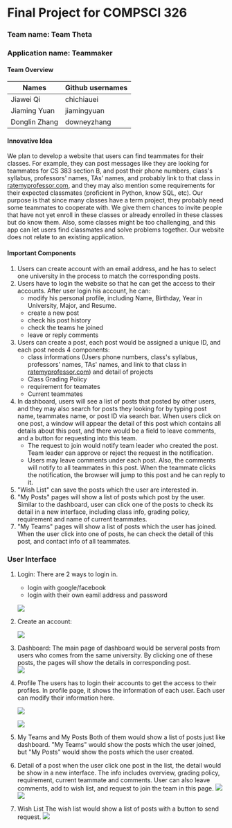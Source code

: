 
# Final Project for COMPSCI 326
### Team name: Team Theta
### Application name: Teammaker
#### Team Overview
|Names|Github usernames|
|  ----  | ----  |
|Jiawei Qi|chichiauei|
|Jiaming Yuan|jiamingyuan|
|Donglin Zhang|downeyzhang|

#### Innovative Idea
We plan to develop a website that users can find teammates for their classes. For example, they can post messages like they are looking for teammates for CS 383 section B, and post their phone numbers, class's syllabus, professors' names, TAs' names, and probably link to that class in [ratemyprofessor.com](https://www.ratemyprofessors.com/), and they may also mention some requirements for their expected classmates (proficient in Python, know SQL, etc). Our purpose is that since many classes have a term project, they probably need some teammates to cooperate with. We give them chances to invite people that have not yet enroll in these classes or already enrolled in these classes but do know them. Also, some classes might be too challenging, and this app can let users find classmates and solve problems together. Our website does not relate to an existing application.

#### Important Components
1. Users can create account with an email address, and he has to select one university in the process to match the corresponding posts.
2. Users have to login the website so that he can get the access to their accounts. After user login his account, he can: 
    * modify his personal profile, including Name, Birthday, Year in University, Major, and Resume. 
    * create a new post
    * check his post history
    * check the teams he joined
    * leave or reply comments
3. Users can create a post, each post would be assigned a unique ID, and each post needs 4 components: 
    * class informations (Users phone numbers, class's syllabus, professors' names, TAs' names, and link to that class in [ratemyprofessor.com](https://www.ratemyprofessors.com/)) and detail of projects
    * Class Grading Policy
    * requirement for teamates
    * Current teammates
4. In dashboard, users will see a list of posts that posted by other users, and they may also search for posts they looking for by typing post name, teammates name, or post ID via search bar. When users click on one post, a window will appear the detail of this post which contains all details about this post, and there would be a field to leave comments, and a button for requesting into this team.
    * The request to join would notify team leader who created the post. Team leader can approve or reject the request in the notification.
    * Users may leave comments under each post. Also, the comments will notify to all teammates in this post. When the teammate clicks the notification, the browser will jump to this post and he can reply to it.
5. "Wish List" can save the posts which the user are interested in.
6. "My Posts" pages will show a list of posts which post by the user. Similar to the dashboard, user can click one of the posts to check its detail in a new interface, including class info, grading policy, requirement and name of current teammates.
7. "My Teams" pages will show a list of posts which the user has joined. When the user click into one of posts, he can check the detail of this post, and contact info of all teammates.


### User Interface

1.  Login: There are 2 ways to login in.
    * login with google/facebook
    * login with their own eamil address and password

    ![](media/login1.png)

2. Create an account:

    ![](media/create.png)

<!-- 
3. Dashboard:
The main page of dashboard would be serveral posts from users who comes from the same university. For example, there are four posts which is CS326, CS187, CS589, and CS311 in the screenshot. When the user clicks one of these posts, the detail of this post will be show as below;

    ![](media/dashboard.png)
-->

3. Dashboard:
    The main page of dashboard would be serveral posts from users who comes from the same university. By clicking one of these posts, the pages will show the details in corresponding post.    
    ![](media/dashboard.png)


4. Profile
    The users has to login their accounts to get the access to their profiles. In profile page, it shows the information of each user. Each user can modify their information here. 

    ![](media/profile1.png)

    ![](media/profile2.png)

5. My Teams and My Posts
    Both of them would show a list of posts just like dashboard. "My Teams" would show the posts which the user joined, but "My Posts" would show the posts which the user created.

6. Detail of a post
    when the user click one post in the list, the detail would be show in a new interface. The info includes overview, grading policy, requirement, current teammate and comments.
    User can also leave comments, add to wish list, and request to join the team in this page.
    ![](media/postdetail1.png)
    ![](media/postdetail2.png)

7. Wish List
    The wish list would show a list of posts with a button to send request.
    ![](media/wishlist.png)


